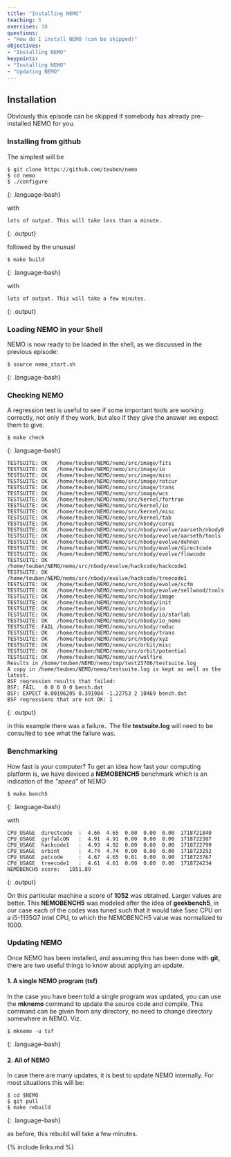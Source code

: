 ```yaml
---
title: "Installing NEMO"
teaching: 5
exercises: 10
questions:
- "How do I install NEMO (can be skipped)"
objectives:
- "Installing NEMO"
keypoints:
- "Installing NEMO"
- "Updating NEMO"
---
```


## Installation

Obviously this episode can be skipped if somebody has already pre-installed NEMO for you.

### Installing from github

The simplest will be
~~~
$ git clone https://github.com/teuben/nemo
$ cd nemo
$ ./configure
~~~
{: .language-bash}

with

~~~
lots of output. This will take less than a minute.
~~~
{: .output}

followed by the unusual

~~~
$ make build
~~~
{: .language-bash}

with

~~~
lots of output. This will take a few minutes.
~~~
{: .output}






### Loading NEMO in your Shell

NEMO is now ready to be loaded in the shell, as we discussed in the previous episode:

~~~
$ source nemo_start.sh
~~~
{: .language-bash}







### Checking NEMO

A regression test is useful to see if some important tools are working correctly, not only
if they work, but also if they give the answer we expect them to give.

~~~
$ make check
~~~
{: .language-bash}


~~~
TESTSUITE: OK   /home/teuben/NEMO/nemo/src/image/fits
TESTSUITE: OK   /home/teuben/NEMO/nemo/src/image/io
TESTSUITE: OK   /home/teuben/NEMO/nemo/src/image/misc
TESTSUITE: OK   /home/teuben/NEMO/nemo/src/image/rotcur
TESTSUITE: OK   /home/teuben/NEMO/nemo/src/image/trans
TESTSUITE: OK   /home/teuben/NEMO/nemo/src/image/wcs
TESTSUITE: OK   /home/teuben/NEMO/nemo/src/kernel/fortran
TESTSUITE: OK   /home/teuben/NEMO/nemo/src/kernel/io
TESTSUITE: OK   /home/teuben/NEMO/nemo/src/kernel/misc
TESTSUITE: OK   /home/teuben/NEMO/nemo/src/kernel/tab
TESTSUITE: OK   /home/teuben/NEMO/nemo/src/nbody/cores
TESTSUITE: OK   /home/teuben/NEMO/nemo/src/nbody/evolve/aarseth/nbody0
TESTSUITE: OK   /home/teuben/NEMO/nemo/src/nbody/evolve/aarseth/tools
TESTSUITE: OK   /home/teuben/NEMO/nemo/src/nbody/evolve/dehnen
TESTSUITE: OK   /home/teuben/NEMO/nemo/src/nbody/evolve/directcode
TESTSUITE: OK   /home/teuben/NEMO/nemo/src/nbody/evolve/flowcode
TESTSUITE: OK   /home/teuben/NEMO/nemo/src/nbody/evolve/hackcode/hackcode1
TESTSUITE: OK   /home/teuben/NEMO/nemo/src/nbody/evolve/hackcode/treecode1
TESTSUITE: OK   /home/teuben/NEMO/nemo/src/nbody/evolve/scfm
TESTSUITE: OK   /home/teuben/NEMO/nemo/src/nbody/evolve/sellwood/tools
TESTSUITE: OK   /home/teuben/NEMO/nemo/src/nbody/image
TESTSUITE: OK   /home/teuben/NEMO/nemo/src/nbody/init
TESTSUITE: OK   /home/teuben/NEMO/nemo/src/nbody/io
TESTSUITE: OK   /home/teuben/NEMO/nemo/src/nbody/io/starlab
TESTSUITE: OK   /home/teuben/NEMO/nemo/src/nbody/io_nemo
TESTSUITE: FAIL /home/teuben/NEMO/nemo/src/nbody/reduc
TESTSUITE: OK   /home/teuben/NEMO/nemo/src/nbody/trans
TESTSUITE: OK   /home/teuben/NEMO/nemo/src/nbody/xyz
TESTSUITE: OK   /home/teuben/NEMO/nemo/src/orbit/misc
TESTSUITE: OK   /home/teuben/NEMO/nemo/src/orbit/potential
TESTSUITE: OK   /home/teuben/NEMO/nemo/usr/wolfire
Results in /home/teuben/NEMO/nemo/tmp/test23706/testsuite.log
A copy in /home/teuben/NEMO/nemo/testsuite.log is kept as well as the latest.
BSF regression results that failed:
BSF: FAIL   0 0 0 0 0 bench.dat
BSF: EXPECT 0.00196205 0.391904 -1.22753 2 10469 bench.dat
BSF regressions that are not OK: 1
~~~
{: .output}

in this example there was a failure.. The file **testsuite.log** will
need to be consulted to see what the failure was.





### Benchmarking

How fast is your computer?
To get an idea how fast your computing platform is, we have deviced a **NEMOBENCH5** benchmark
which is an indication of the *"speed"* of NEMO

~~~
$ make bench5
~~~
{: .language-bash}

with

~~~
CPU_USAGE  directcode  :  4.66  4.65  0.00  0.00  0.00  1718721840
CPU_USAGE  gyrfalcON   :  4.91  4.91  0.00  0.00  0.00  1718722307
CPU_USAGE  hackcode1   :  4.93  4.92  0.00  0.00  0.00  1718722799
CPU_USAGE  orbint      :  4.74  4.74  0.00  0.00  0.00  1718723292
CPU_USAGE  potcode     :  4.67  4.65  0.01  0.00  0.00  1718723767
CPU_USAGE  treecode1   :  4.61  4.61  0.00  0.00  0.00  1718724234
NEMOBENCH5 score:   1051.89
~~~
{: .output}

On this particular machine a score of **1052** was obtained. Larger values
are better. This **NEMOBENCH5** was modeled after the idea of
**geekbench5**, in our case each of the codes was tuned such that it
would take 5sec CPU on a i5-1135G7 intel CPU, to which the NEMOBENCH5 value
was normalized to 1000.


### Updating NEMO

Once NEMO has been installed, and assuming this has been done with **git**, there are two useful
things to know about applying an update.


#### 1. A single NEMO program (tsf)

In the case you have been told a single program was updated, you can use the
**mknemo** command
to update the source code and compile. This command can be given from any directory,
no need to change directory somewhere in NEMO. Viz.


~~~
$ mknemo -u tsf
~~~
{: .language-bash}

#### 2. All of NEMO

In case there are many updates, it is best to update NEMO internally.  For most situations
this will be:

~~~
$ cd $NEMO
$ git pull
$ make rebuild
~~~
{: .language-bash}

as before, this rebuild will take a few minutes.



{% include links.md %}

